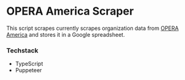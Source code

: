 # OPERA America Scraper

This script scrapes currently scrapes organization data from [OPERA America](https://www.operaamerica.org/) and stores it in a Google spreadsheet.

### Techstack

- TypeScript
- Puppeteer
